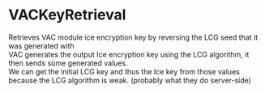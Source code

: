 # VACKeyRetrieval
Retrieves VAC module ice encryption key by reversing the LCG seed that it was generated with
<br>
VAC generates the output Ice encryption key using the LCG algorithm, it then sends some generated values.
<br>
We can get the initial LCG key and thus the Ice key from those values because the LCG algorithm is weak. (probably what they do server-side)

